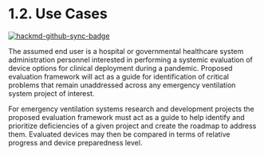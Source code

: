 # 1.2. Use Cases

[![hackmd-github-sync-badge](https://hackmd.io/XYb5KybrSxqiidnHxhlEaw/badge)](https://hackmd.io/XYb5KybrSxqiidnHxhlEaw)


The assumed end user is a hospital or governmental healthcare system administration personnel interested in performing a systemic evaluation of device options for clinical deployment during a pandemic. Proposed evaluation framework will act as a guide for identification of critical problems that remain unaddressed across any emergency ventilation system project of interest.
 
For emergency ventilation systems research and development projects the proposed evaluation framework must act as a guide to help identify and prioritize deficiencies of a given project and create the roadmap to address them. Evaluated devices may then be compared in terms of relative progress and device preparedness level. 
